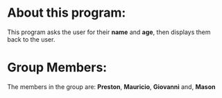 # About this program:

This program asks the user for their **name** and **age**, then displays them back to the user.

# Group Members:

The members in the group are:  **Preston**, **Mauricio**, **Giovanni** and, **Mason**